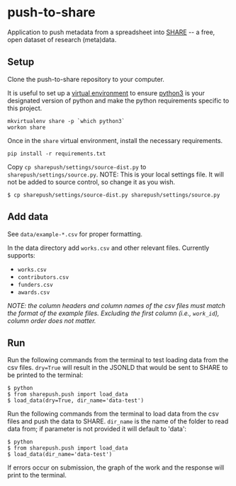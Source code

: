 # push-to-share
Application to push metadata from a spreadsheet into [SHARE](https://github.com/CenterForOpenScience/SHARE) --  a free, open dataset of research (meta)data.

## Setup
Clone the push-to-share repository to your computer.

It is useful to set up a [virtual environment](http://virtualenvwrapper.readthedocs.io/en/latest/install.html) to ensure [python3](https://www.python.org/downloads/) is your designated version of python and make the python requirements specific to this project.

    mkvirtualenv share -p `which python3`
    workon share

Once in the `share` virtual environment, install the necessary requirements.

    pip install -r requirements.txt

Copy `cp sharepush/settings/source-dist.py` to `sharepush/settings/source.py`. 
NOTE: This is your local settings file. It will not be added to source control, so change it as you wish.

    $ cp sharepush/settings/source-dist.py sharepush/settings/source.py

## Add data
See `data/example-*.csv` for proper formatting.

In the data directory add `works.csv` and other relevant files. Currently supports:
* `works.csv`
* `contributors.csv`
* `funders.csv`
* `awards.csv`

*NOTE: the column headers and column names of the csv files must match the format of the example files. Excluding the first column (i.e., `work_id`), column order does not matter.* 

## Run
Run the following commands from the terminal to test loading data from the csv files. `dry=True` will result in the JSONLD that would be sent to SHARE to be printed to the terminal:

    $ python
    $ from sharepush.push import load_data
    $ load_data(dry=True, dir_name='data-test')
    
Run the following commands from the terminal to load data from the csv files and push the data to SHARE. `dir_name` is the name of the folder to read data from; if parameter is not provided it will default to 'data':

    $ python
    $ from sharepush.push import load_data
    $ load_data(dir_name='data-test')
    
If errors occur on submission, the graph of the work and the response will print to the terminal.
